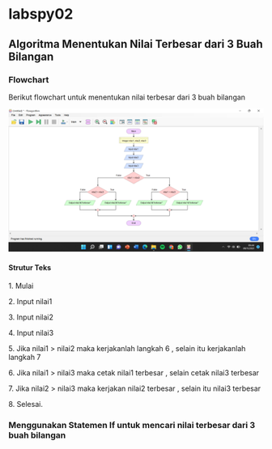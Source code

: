 # labspy02
## Algoritma Menentukan Nilai Terbesar dari 3 Buah Bilangan 
### Flowchart
<p>Berikut flowchart untuk menentukan nilai terbesar dari 3 buah bilangan<p>

![gambar1](ss/flow.png) 

#### Strutur Teks
<p>1.  Mulai<p>
<p>2.  Input nilai1<p>
<p>3.  Input nilai2<p>
<p>4.  Input nilai3<p>
<p>5.  Jika nilai1 > nilai2 maka kerjakanlah langkah 6 , selain itu kerjakanlah langkah 7 <p>
<p>6.  Jika nilai1 > nilai3 maka cetak nilai1 terbesar , selain cetak nilai3 terbesar<p>
<p>7.  Jika nilai2 > nilai3 maka kerjakan nilai2 terbesar , selain itu nilai3 terbesar<p>
<p>8.  Selesai. <p>

### Menggunakan Statemen If untuk mencari nilai terbesar dari 3 buah bilangan
